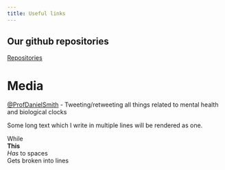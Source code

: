 ```yaml
---
title: Useful links
---
```


## Our github repositories

[Repositories](https://github.com/chronopsychiatry)

# Media

[@ProfDanielSmith](https://twitter.com/ProfDanielSmith)  - Tweeting/retweeting all things related to mental health and biological clocks

Some long text
which I write in multiple lines will be rendered
as one.

While  
**This**  
*Has* to spaces  
Gets broken into lines

